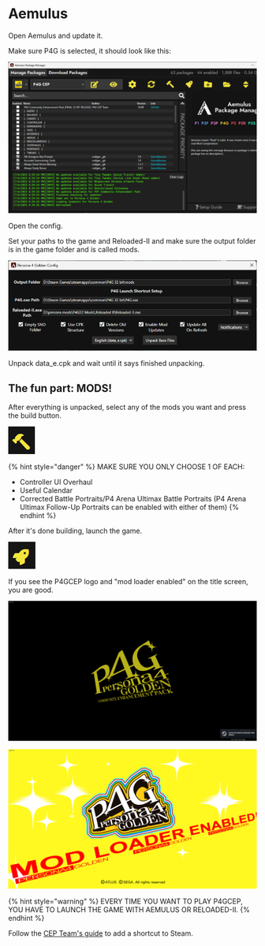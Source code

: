 # Aemulus

Open Aemulus and update it.

Make sure P4G is selected, it should look like this:

![](<../.gitbook/assets/image (7).png>)

Open the config.

Set your paths to the game and Reloaded-II and make sure the output folder is in the game folder and is called mods.

![](<../.gitbook/assets/image (8).png>)

Unpack data\_e.cpk and wait until it says finished unpacking.

## The fun part: MODS!

After everything is unpacked, select any of the mods you want and press the build button.

![](<../.gitbook/assets/image (9).png>)

{% hint style="danger" %}
MAKE SURE YOU ONLY CHOOSE 1 OF EACH:

* Controller UI Overhaul
* Useful Calendar
* Corrected Battle Portraits/P4 Arena Ultimax Battle Portraits (P4 Arena Ultimax Follow-Up Portraits can be enabled with either of them)
{% endhint %}

After it's done building, launch the game.

![](<../.gitbook/assets/image (10).png>)

If you see the P4GCEP logo and "mod loader enabled" on the title screen, you are good.

![](<../.gitbook/assets/image (11).png>)

![](<../.gitbook/assets/image (12).png>)

{% hint style="warning" %}
EVERY TIME YOU WANT TO PLAY P4GCEP, YOU HAVE TO LAUNCH THE GAME WITH AEMULUS OR RELOADED-II.
{% endhint %}

Follow the [CEP Team's guide](https://p4g.cep.one/appendix/extras) to add a shortcut to Steam.

